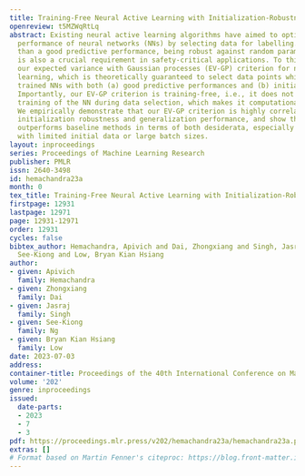 ```yaml
---
title: Training-Free Neural Active Learning with Initialization-Robustness Guarantees
openreview: t5MZWqRtLq
abstract: Existing neural active learning algorithms have aimed to optimize the predictive
  performance of neural networks (NNs) by selecting data for labelling. However, other
  than a good predictive performance, being robust against random parameter initializations
  is also a crucial requirement in safety-critical applications. To this end, we introduce
  our expected variance with Gaussian processes (EV-GP) criterion for neural active
  learning, which is theoretically guaranteed to select data points which lead to
  trained NNs with both (a) good predictive performances and (b) initialization robustness.
  Importantly, our EV-GP criterion is training-free, i.e., it does not require any
  training of the NN during data selection, which makes it computationally efficient.
  We empirically demonstrate that our EV-GP criterion is highly correlated with both
  initialization robustness and generalization performance, and show that it consistently
  outperforms baseline methods in terms of both desiderata, especially in situations
  with limited initial data or large batch sizes.
layout: inproceedings
series: Proceedings of Machine Learning Research
publisher: PMLR
issn: 2640-3498
id: hemachandra23a
month: 0
tex_title: Training-Free Neural Active Learning with Initialization-Robustness Guarantees
firstpage: 12931
lastpage: 12971
page: 12931-12971
order: 12931
cycles: false
bibtex_author: Hemachandra, Apivich and Dai, Zhongxiang and Singh, Jasraj and Ng,
  See-Kiong and Low, Bryan Kian Hsiang
author:
- given: Apivich
  family: Hemachandra
- given: Zhongxiang
  family: Dai
- given: Jasraj
  family: Singh
- given: See-Kiong
  family: Ng
- given: Bryan Kian Hsiang
  family: Low
date: 2023-07-03
address: 
container-title: Proceedings of the 40th International Conference on Machine Learning
volume: '202'
genre: inproceedings
issued:
  date-parts:
  - 2023
  - 7
  - 3
pdf: https://proceedings.mlr.press/v202/hemachandra23a/hemachandra23a.pdf
extras: []
# Format based on Martin Fenner's citeproc: https://blog.front-matter.io/posts/citeproc-yaml-for-bibliographies/
---
```

